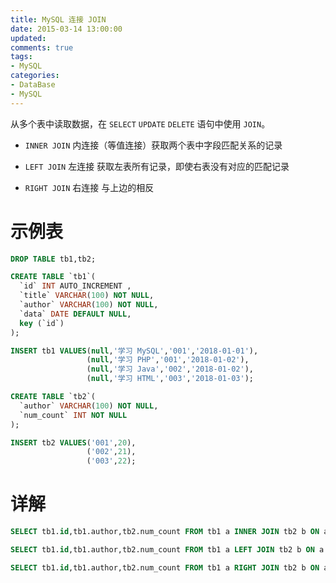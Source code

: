 ```yaml
---
title: MySQL 连接 JOIN
date: 2015-03-14 13:00:00
updated:
comments: true
tags:
- MySQL
categories:
- DataBase
- MySQL
---
```


从多个表中读取数据，在 `SELECT` `UPDATE` `DELETE` 语句中使用 `JOIN`。

<!--more-->

* `INNER JOIN` 内连接（等值连接）获取两个表中字段匹配关系的记录

* `LEFT JOIN` 左连接 获取左表所有记录，即使右表没有对应的匹配记录

* `RIGHT JOIN` 右连接 与上边的相反

# 示例表

```sql
DROP TABLE tb1,tb2;

CREATE TABLE `tb1`(
  `id` INT AUTO_INCREMENT ,
  `title` VARCHAR(100) NOT NULL,
  `author` VARCHAR(100) NOT NULL,
  `data` DATE DEFAULT NULL,
  key (`id`)
);

INSERT tb1 VALUES(null,'学习 MySQL','001','2018-01-01'),
                 (null,'学习 PHP','001','2018-01-02'),
                 (null,'学习 Java','002','2018-01-02'),
                 (null,'学习 HTML','003','2018-01-03');

CREATE TABLE `tb2`(
  `author` VARCHAR(100) NOT NULL,
  `num_count` INT NOT NULL
);

INSERT tb2 VALUES('001',20),
                 ('002',21),
                 ('003',22);
```

# 详解

```sql
SELECT tb1.id,tb1.author,tb2.num_count FROM tb1 a INNER JOIN tb2 b ON a.author=b.author;

SELECT tb1.id,tb1.author,tb2.num_count FROM tb1 a LEFT JOIN tb2 b ON a.author=b.author;

SELECT tb1.id,tb1.author,tb2.num_count FROM tb1 a RIGHT JOIN tb2 b ON a.author=b.author;
```
